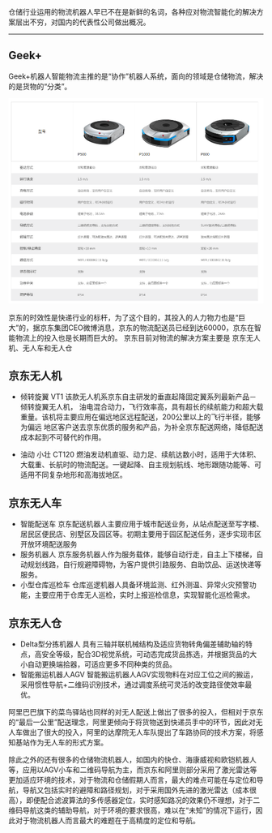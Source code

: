 仓储行业运用的物流机器人早已不在是新鲜的名词，各种应对物流智能化的解决方案层出不穷，对国内的代表性公司做出概况。

---
## Geek+
Geek+机器人智能物流主推的是“协作”机器人系统，面向的领域是仓储物流，解决的是货物的“分类”。

![Geek+](https://github.com/johnchars/Hello-World/blob/master/Post_Geek%2B.png)

京东的时效性是快递行业的标杆，为了这个目的，其投入的人力物力也是“巨大”的，据京东集团CEO微博消息，京东的物流配送员已经到达60000，京东在智能物流上的投入也是长期而巨大的。
京东目前对物流的解决方案主要是
京东无人机、无人车和无人仓

京东无人机
---
- 倾转旋翼 VT1
该款无人机系京东自主研发的垂直起降固定翼系列最新产品－倾转旋翼无人机， 油电混合动力，飞行效率高，具有超长的续航能力和超大载重量。该机将主要应用在偏远地区远程配送，200公里以上的飞行半径，能够为偏远 地区客户送去京东优质的服务和产品，为补全京东配送网络，降低配送成本起到不可替代的作用。

- 油动 小壮 CT120
燃油发动机直驱、动力足、续航达数小时，适用于大体积、大载重、长航时的物流配送。一键起降、自主规划航线、地形跟随功能等、可适用不同复杂地形和高海拔地区。



京东无人车
---
- 智能配送车
京东配送机器人主要应用于城市配送业务，从站点配送至写字楼、居民区便民店、别墅区及园区等。初期主要用于园区配送任务，逐步实现市区开放环境配送服务
- 服务机器人
京东服务机器人作为服务载体，能够自动行走，自主上下楼梯，自动规划线路，自行规避障碍物，为客户提供引路服务、自助饮品、运送快递等服务。
- 小型仓库巡检车
仓库巡逻机器人具备环境监测、红外测温、异常火灾预警功能，主要应用于仓库无人巡检，实时上报巡检信息，实现智能化巡检需求。

京东无人仓
---
- Delta型分拣机器人
具有三轴并联机械结构及适应货物转角偏差辅助轴的特点，高安全等级，配合3D视觉系统，可动态完成货品拣选，并根据货品的大小自动更换端拾器，可适应更多不同种类的货品。
- 智能搬运机器人AGV
智能搬运机器人AGV实现物料在对应工位之间的搬运，采用惯性导航+二维码识别技术，通过调度系统可灵活的改变路径使效率最优。

阿里巴巴旗下的菜鸟驿站也同样的对无人配送上做出了很多的投入，但相对于京东的“最后一公里”配送理念，阿里更倾向于将货物送到快递员手中的环节，因此对无人车做出了很大的投入，阿里的达摩院无人车队提出了车路协同的技术方案，将感知基站作为无人车的形式方案。

除此之外的还有很多的仓储物流机器人，如国内的快仓、海康威视和欧铠机器人等，应用以AGV小车和二维码导航为主，而京东和阿里则部分采用了激光雷达等更加适应环境的技术，对于物流和仓储假期人而言，最大的难点可能在与定位和导航，导航又包括实时的避障和路径规划，对于采用国外先进的激光雷达（成本很高），即便配合滤波算法的多传感器定位，实时感知路况的效果仍不理想，对于二维码导航这类的辅助导航，对于环境的要求很高，难以在“未知”的情况下运行，因此对于物流机器人而言最大的难题在于高精度的定位和导航。